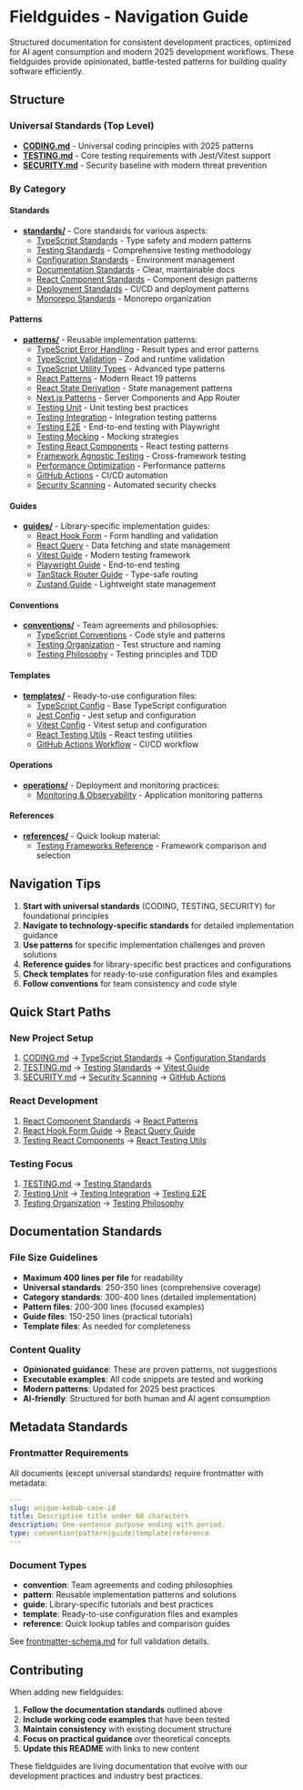 # Fieldguides - Navigation Guide

Structured documentation for consistent development practices, optimized for AI agent consumption and modern 2025 development workflows. These fieldguides provide opinionated, battle-tested patterns for building quality software efficiently.

## Structure

### Universal Standards (Top Level)

- **[CODING.md](CODING.md)** - Universal coding principles with 2025 patterns
- **[TESTING.md](TESTING.md)** - Core testing requirements with Jest/Vitest
support
- **[SECURITY.md](SECURITY.md)** - Security baseline with modern threat
prevention

### By Category

#### Standards

- **[standards/](standards/)** - Core standards for various aspects:
  - [TypeScript Standards](standards/typescript-standards.md) - Type safety and
modern patterns
  - [Testing Standards](standards/testing-standards.md) - Comprehensive testing
methodology
  - [Configuration Standards](standards/configuration-standards.md) -
Environment management
  - [Documentation Standards](standards/documentation-standards.md) - Clear,
maintainable docs
  - [React Component Standards](standards/react-component-standards.md) -
Component design patterns
  - [Deployment Standards](standards/deployment-standards.md) - CI/CD and
deployment patterns
  - [Monorepo Standards](standards/monorepo-standards.md) - Monorepo
organization

#### Patterns

- **[patterns/](patterns/)** - Reusable implementation patterns:
  - [TypeScript Error Handling](patterns/typescript-error-handling.md) - Result
types and error patterns
  - [TypeScript Validation](patterns/typescript-validation.md) - Zod and runtime
validation
  - [TypeScript Utility Types](patterns/typescript-utility-types.md) - Advanced
type patterns
  - [React Patterns](patterns/react-patterns.md) - Modern React 19 patterns
  - [React State Derivation](patterns/react-state-derivation.md) - State
management patterns
  - [Next.js Patterns](patterns/nextjs-patterns.md) - Server Components and App
Router
  - [Testing Unit](patterns/testing-unit.md) - Unit testing best practices
  - [Testing Integration](patterns/testing-integration.md) - Integration testing
patterns
  - [Testing E2E](patterns/testing-e2e.md) - End-to-end testing with Playwright
  - [Testing Mocking](patterns/testing-mocking.md) - Mocking strategies
  - [Testing React Components](patterns/testing-react-components.md) - React
testing patterns
  - [Framework Agnostic Testing](patterns/framework-agnostic-testing.md) -
Cross-framework testing
  - [Performance Optimization](patterns/performance-optimization.md) -
Performance patterns
  - [GitHub Actions](patterns/github-actions.md) - CI/CD automation
  - [Security Scanning](patterns/security-scanning.md) - Automated security
checks

#### Guides

- **[guides/](guides/)** - Library-specific implementation guides:
  - [React Hook Form](guides/react-hook-form.md) - Form handling and validation
  - [React Query](guides/react-query.md) - Data fetching and state management
  - [Vitest Guide](guides/vitest-guide.md) - Modern testing framework
  - [Playwright Guide](guides/playwright-guide.md) - End-to-end testing
  - [TanStack Router Guide](guides/tanstack-router-guide.md) - Type-safe routing
  - [Zustand Guide](guides/zustand-guide.md) - Lightweight state management

#### Conventions

- **[conventions/](conventions/)** - Team agreements and philosophies:
  - [TypeScript Conventions](conventions/typescript-conventions.md) - Code style
and patterns
  - [Testing Organization](conventions/testing-organization.md) - Test structure
and naming
  - [Testing Philosophy](conventions/testing-philosophy.md) - Testing principles
and TDD

#### Templates

- **[templates/](templates/)** - Ready-to-use configuration files:
  - [TypeScript Config](templates/typescript-tsconfig.json) - Base TypeScript
configuration
  - [Jest Config](templates/testing-jest-config.ts) - Jest setup and
configuration
  - [Vitest Config](templates/testing-vitest-config.ts) - Vitest setup and
configuration
  - [React Testing Utils](templates/testing-react-utils.tsx) - React testing
utilities
  - [GitHub Actions Workflow](templates/testing-github-actions.yml) - CI/CD
workflow

#### Operations

- **[operations/](operations/)** - Deployment and monitoring practices:
  - [Monitoring & Observability](operations/monitoring-observability.md) -
Application monitoring patterns

#### References

- **[references/](references/)** - Quick lookup material:
  - [Testing Frameworks Reference](references/testing-frameworks-reference.md) -
Framework comparison and selection

## Navigation Tips

1. **Start with universal standards** (CODING, TESTING, SECURITY) for
foundational principles
2. **Navigate to technology-specific standards** for detailed implementation
guidance
3. **Use patterns** for specific implementation challenges and proven solutions
4. **Reference guides** for library-specific best practices and configurations
5. **Check templates** for ready-to-use configuration files and examples
6. **Follow conventions** for team consistency and code style

## Quick Start Paths

### New Project Setup

1. [CODING.md](CODING.md) →
[TypeScript Standards](standards/typescript-standards.md) → [Configuration Standards](standards/configuration-standards.md)
2. [TESTING.md](TESTING.md) →
[Testing Standards](standards/testing-standards.md) → [Vitest Guide](guides/vitest-guide.md)
3. [SECURITY.md](SECURITY.md) →
[Security Scanning](patterns/security-scanning.md) → [GitHub Actions](patterns/github-actions.md)

### React Development

1. [React Component Standards](standards/react-component-standards.md) →
[React Patterns](patterns/react-patterns.md)
2. [React Hook Form Guide](guides/react-hook-form.md) →
[React Query Guide](guides/react-query.md)
3. [Testing React Components](patterns/testing-react-components.md) →
[React Testing Utils](templates/testing-react-utils.tsx)

### Testing Focus

1. [TESTING.md](TESTING.md) →
[Testing Standards](standards/testing-standards.md)
2. [Testing Unit](patterns/testing-unit.md) →
[Testing Integration](patterns/testing-integration.md) → [Testing E2E](patterns/testing-e2e.md)
3. [Testing Organization](conventions/testing-organization.md) →
[Testing Philosophy](conventions/testing-philosophy.md)

## Documentation Standards

### File Size Guidelines

- **Maximum 400 lines per file** for readability
- **Universal standards**: 250-350 lines (comprehensive coverage)
- **Category standards**: 300-400 lines (detailed implementation)
- **Pattern files**: 200-300 lines (focused examples)
- **Guide files**: 150-250 lines (practical tutorials)
- **Template files**: As needed for completeness

### Content Quality

- **Opinionated guidance**: These are proven patterns, not suggestions
- **Executable examples**: All code snippets are tested and working
- **Modern patterns**: Updated for 2025 best practices
- **AI-friendly**: Structured for both human and AI agent consumption

## Metadata Standards

### Frontmatter Requirements

All documents (except universal standards) require frontmatter with metadata:

```yaml
---
slug: unique-kebab-case-id
title: Descriptive title under 60 characters
description: One-sentence purpose ending with period.
type: convention|pattern|guide|template|reference
---
```

### Document Types

- **convention**: Team agreements and coding philosophies
- **pattern**: Reusable implementation patterns and solutions
- **guide**: Library-specific tutorials and best practices
- **template**: Ready-to-use configuration files and examples
- **reference**: Quick lookup tables and comparison guides

See [frontmatter-schema.md](../docs/fieldguides/frontmatter-schema.md) for full validation details.

## Contributing

When adding new fieldguides:

1. **Follow the documentation standards** outlined above
2. **Include working code examples** that have been tested
3. **Maintain consistency** with existing document structure
4. **Focus on practical guidance** over theoretical concepts
5. **Update this README** with links to new content

These fieldguides are living documentation that evolve with our development practices and industry best practices.
